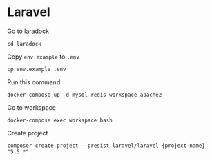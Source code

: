 # Laravel

Go to laradock
```
cd laradock
```

Copy `env.example` to `.env`
```
cp env.example .env
```

Run this command
```
docker-compose up -d mysql redis workspace apache2
```

Go to workspace
```
docker-compose exec workspace bash
```

Create project
```
composer create-project --presist laravel/laravel {project-name} "5.5.*"
```
